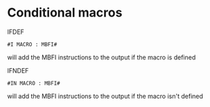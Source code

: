 # Conditional macros

IFDEF
```bf
#I MACRO : MBFI#
```
will add the MBFI instructions to the output if the macro is defined 


IFNDEF
```bf
#IN MACRO : MBFI#
```
will add the MBFI instructions to the output if the macro isn't defined
